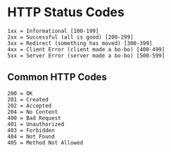 # HTTP Status Codes

```text
1xx = Informational [100-199]
2xx = Successful (all is good) [200-299]
3xx = Redirect (something has moved) [300-399]
4xx = Client Error (client made a bo-bo) [400-499]
5xx = Server Error (server made a bo-bo) [500-599]
```

## Common HTTP Codes
```text
200 = OK
201 = Created
202 = Accepted
204 = No Content
400 = Bad Request
401 = Unauthorized
403 = Forbidden
404 = Not Found
405 = Method Not Allowed
```